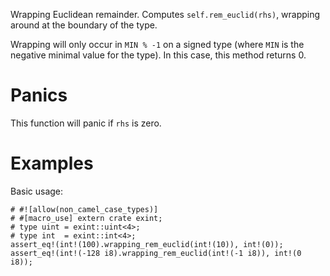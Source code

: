 Wrapping Euclidean remainder. Computes `self.rem_euclid(rhs)`,
wrapping around at the boundary of the type.

Wrapping will only occur in `MIN % -1` on a signed type (where `MIN` is the
negative minimal value for the type). In this case, this method returns 0.

# Panics

This function will panic if `rhs` is zero.

# Examples

Basic usage:

```
# #![allow(non_camel_case_types)]
# #[macro_use] extern crate exint;
# type uint = exint::uint<4>;
# type int  = exint::int<4>;
assert_eq!(int!(100).wrapping_rem_euclid(int!(10)), int!(0));
assert_eq!(int!(-128 i8).wrapping_rem_euclid(int!(-1 i8)), int!(0 i8));
```
